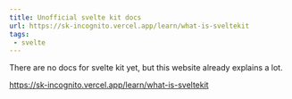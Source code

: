 ```yaml
---
title: Unofficial svelte kit docs
url: https://sk-incognito.vercel.app/learn/what-is-sveltekit
tags:
 - svelte
---
```


There are no docs for svelte kit yet, but this website already explains a lot.

https://sk-incognito.vercel.app/learn/what-is-sveltekit
